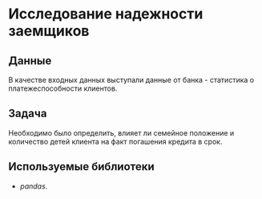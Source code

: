 # Исследование надежности заемщиков

## Данные

В качестве входных данных выступали данные от банка - статистика о платежеспособности клиентов.

## Задача

Необходимо было определить, влияет ли семейное положение и количество детей клиента на факт погашения кредита в срок.

## Используемые библиотеки

* *pandas*.
